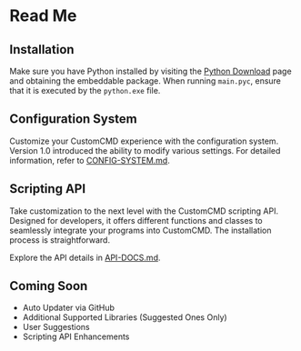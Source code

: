 # Read Me

## Installation
Make sure you have Python installed by visiting the [Python Download](https://www.python.org/downloads/release/python-3120/) page and obtaining the embeddable package. When running `main.pyc`, ensure that it is executed by the `python.exe` file.

## Configuration System
Customize your CustomCMD experience with the configuration system. Version 1.0 introduced the ability to modify various settings. For detailed information, refer to [CONFIG-SYSTEM.md](CONFIG-SYSTEM.md).

## Scripting API
Take customization to the next level with the CustomCMD scripting API. Designed for developers, it offers different functions and classes to seamlessly integrate your programs into CustomCMD. The installation process is straightforward.

Explore the API details in [API-DOCS.md](API-DOCS.md).

## Coming Soon
- Auto Updater via GitHub
- Additional Supported Libraries (Suggested Ones Only)
- User Suggestions
- Scripting API Enhancements
